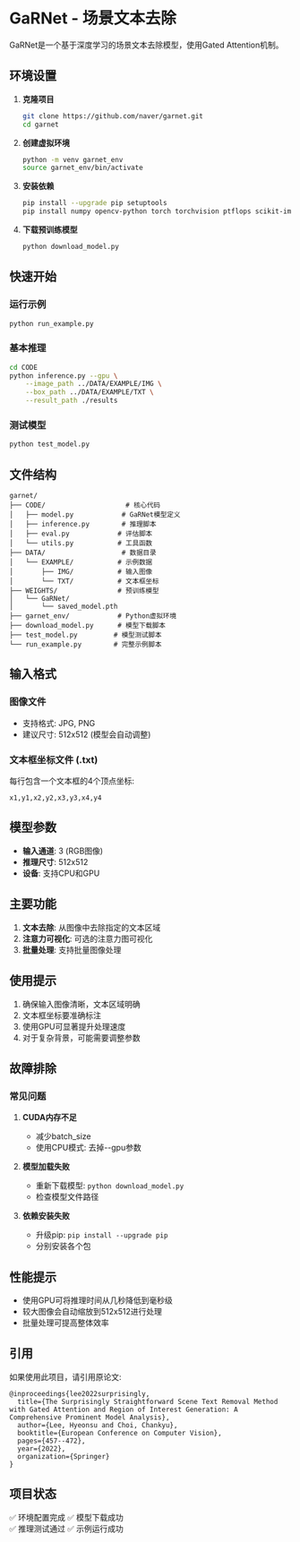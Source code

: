 # GaRNet - 场景文本去除

GaRNet是一个基于深度学习的场景文本去除模型，使用Gated Attention机制。

## 环境设置

1. **克隆项目**
   ```bash
   git clone https://github.com/naver/garnet.git
   cd garnet
   ```

2. **创建虚拟环境**
   ```bash
   python -m venv garnet_env
   source garnet_env/bin/activate
   ```

3. **安装依赖**
   ```bash
   pip install --upgrade pip setuptools
   pip install numpy opencv-python torch torchvision ptflops scikit-image huggingface_hub
   ```

4. **下载预训练模型**
   ```bash
   python download_model.py
   ```

## 快速开始

### 运行示例
```bash
python run_example.py
```

### 基本推理
```bash
cd CODE
python inference.py --gpu \
    --image_path ../DATA/EXAMPLE/IMG \
    --box_path ../DATA/EXAMPLE/TXT \
    --result_path ./results
```

### 测试模型
```bash
python test_model.py
```

## 文件结构

```
garnet/
├── CODE/                    # 核心代码
│   ├── model.py            # GaRNet模型定义
│   ├── inference.py        # 推理脚本
│   ├── eval.py            # 评估脚本
│   └── utils.py           # 工具函数
├── DATA/                   # 数据目录
│   └── EXAMPLE/           # 示例数据
│       ├── IMG/           # 输入图像
│       └── TXT/           # 文本框坐标
├── WEIGHTS/               # 预训练模型
│   └── GaRNet/
│       └── saved_model.pth
├── garnet_env/            # Python虚拟环境
├── download_model.py      # 模型下载脚本
├── test_model.py         # 模型测试脚本
└── run_example.py        # 完整示例脚本
```

## 输入格式

### 图像文件
- 支持格式: JPG, PNG
- 建议尺寸: 512x512 (模型会自动调整)

### 文本框坐标文件 (.txt)
每行包含一个文本框的4个顶点坐标:
```
x1,y1,x2,y2,x3,y3,x4,y4
```

## 模型参数

- **输入通道**: 3 (RGB图像)
- **推理尺寸**: 512x512
- **设备**: 支持CPU和GPU

## 主要功能

1. **文本去除**: 从图像中去除指定的文本区域
2. **注意力可视化**: 可选的注意力图可视化
3. **批量处理**: 支持批量图像处理

## 使用提示

1. 确保输入图像清晰，文本区域明确
2. 文本框坐标要准确标注
3. 使用GPU可显著提升处理速度
4. 对于复杂背景，可能需要调整参数

## 故障排除

### 常见问题

1. **CUDA内存不足**
   - 减少batch_size
   - 使用CPU模式: 去掉--gpu参数

2. **模型加载失败**
   - 重新下载模型: `python download_model.py`
   - 检查模型文件路径

3. **依赖安装失败**
   - 升级pip: `pip install --upgrade pip`
   - 分别安装各个包

## 性能提示

- 使用GPU可将推理时间从几秒降低到毫秒级
- 较大图像会自动缩放到512x512进行处理
- 批量处理可提高整体效率

## 引用

如果使用此项目，请引用原论文:
```
@inproceedings{lee2022surprisingly,
  title={The Surprisingly Straightforward Scene Text Removal Method with Gated Attention and Region of Interest Generation: A Comprehensive Prominent Model Analysis},
  author={Lee, Hyeonsu and Choi, Chankyu},
  booktitle={European Conference on Computer Vision},
  pages={457--472},
  year={2022},
  organization={Springer}
}
```

## 项目状态

✅ 环境配置完成
✅ 模型下载成功  
✅ 推理测试通过
✅ 示例运行成功
